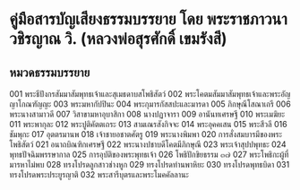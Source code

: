 # คู่มือสารบัญเสียงธรรมบรรยาย โดย พระราชภาวนาวชิรญาณ วิ. (หลวงพ่อสุรศักดิ์ เขมรังสี)

## หมวดธรรมบรรยาย
001 พระธีปังกรสัมมาสัมพุทธเจ้าและสุเมธดาบสโพธิสัตว์
002 พระโคตมสัมมาสัมพุทธเจ้าและพระอัญญาโกณฑัญญะ
003 พระมหากัปปินะ
004 พระกุมารกัสสปะและมารดา
005 ภิกษุณีโสณาเถรี
006 พระนางสามาวดี
007 วิสาขามหาอุบาสิกา
008 นางปฏาจารา
009 อานันทเศรษฐี
010 พระเมฆิยะ
011 พระพากุละ
012 พระปูติคัตตเถระ
013 สามเณรสังกิจจะ
014 พระอุคคเสน
015 พระสีวลี
016 ชัมพุกะ
017 อุตตรมานพ
018 เจ้าชายอชาตศัตรู
019 พระนางพิมพา
020 การสั่งสมบารมีของพระโพธิสัตว์
021 อนาถบิณฑิกเศรษฐี
022 พระนางปชาบดีโคตมีภิกษุณี
023 พระเจ้าสุปปพุทธะ
024 พุทธปัจฉิมพรรษากาล
025 การอุบัติของพระพุทธเจ้า
026 โพธิปักขิยธรรม ๓๗
027 พระโพธิกะผู้ที่มารหาไม่พบ
028 ทรงโปรดลูกสาวช่างหูก
029 ทรงโปรดท่านพาหิยะ
030 ทรงโปรดพุทธบิดา
031 ทรงโปรดพระประยูรญาติ
032 พระสารีบุตรและพระโมคคัลลานะ
